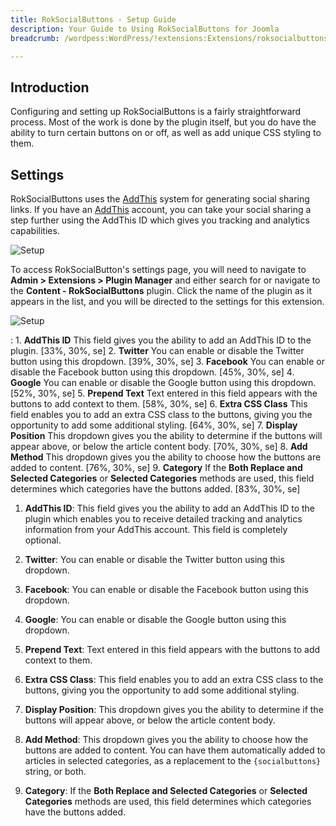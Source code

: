 ```yaml
---
title: RokSocialButtons - Setup Guide
description: Your Guide to Using RokSocialButtons for Joomla
breadcrumb: /wordpess:WordPress/!extensions:Extensions/roksocialbuttons:RokSocialButtons

---
```


Introduction
-----

Configuring and setting up RokSocialButtons is a fairly straightforward process. Most of the work is done by the plugin itself, but you do have the ability to turn certain buttons on or off, as well as add unique CSS styling to them.

Settings
-----

RokSocialButtons uses the [AddThis](http://www.addthis.com/) system for generating social sharing links. If you have an [AddThis](http://www.addthis.com/) account, you can take your social sharing a step further using the AddThis ID which gives you tracking and analytics capabilities. 

![Setup](assets/roksocialbuttons_1.jpeg)

To access RokSocialButton's settings page, you will need to navigate to **Admin > Extensions > Plugin Manager** and either search for or navigate to the **Content - RokSocialButtons** plugin. Click the name of the plugin as it appears in the list, and you will be directed to the settings for this extension.

![Setup](assets/roksocialbuttons_2.jpeg)

:	1. **AddThis ID** This field gives you the ability to add an AddThis ID to the plugin. [33%, 30%, se]
	2. **Twitter** You can enable or disable the Twitter button using this dropdown. [39%, 30%, se]
	3. **Facebook** You can enable or disable the Facebook button using this dropdown. [45%, 30%, se]
	4. **Google** You can enable or disable the Google button using this dropdown. [52%, 30%, se]
	5. **Prepend Text** Text entered in this field appears with the buttons to add context to them. [58%, 30%, se]
	6. **Extra CSS Class** This field enables you to add an extra CSS class to the buttons, giving you the opportunity to add some additional styling. [64%, 30%, se]
	7. **Display Position** This dropdown gives you the ability to determine if the buttons will appear above, or below the article content body.  [70%, 30%, se]
	8. **Add Method** This dropdown gives you the ability to choose how the buttons are added to content. [76%, 30%, se]
	9. **Category** If the **Both Replace and Selected Categories** or **Selected Categories** methods are used, this field determines which categories have the buttons added. [83%, 30%, se]

1. **AddThis ID**: This field gives you the ability to add an AddThis ID to the plugin which enables you to receive detailed tracking and analytics information from your AddThis account. This field is completely optional.

2. **Twitter**: You can enable or disable the Twitter button using this dropdown.

3. **Facebook**: You can enable or disable the Facebook button using this dropdown.

4. **Google**: You can enable or disable the Google button using this dropdown.

5. **Prepend Text**: Text entered in this field appears with the buttons to add context to them.

6. **Extra CSS Class**: This field enables you to add an extra CSS class to the buttons, giving you the opportunity to add some additional styling.

7. **Display Position**: This dropdown gives you the ability to determine if the buttons will appear above, or below the article content body. 

8. **Add Method**: This dropdown gives you the ability to choose how the buttons are added to content. You can have them automatically added to articles in selected categories, as a replacement to the `{socialbuttons}` string, or both.

9. **Category**: If the **Both Replace and Selected Categories** or **Selected Categories** methods are used, this field determines which categories have the buttons added.
